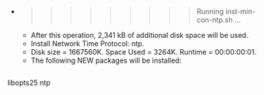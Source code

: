 * >>>>>>>>> Running inst-min-con-ntp.sh ...
  * After this operation, 2,341 kB of additional disk space will be used.
  * Install Network Time Protocol: ntp.
  * Disk size = 1667560K. Space Used = 3264K. Runtime = 00:00:00:01.
  * The following NEW packages will be installed:
  ```bash
libopts25 ntp
  ```
